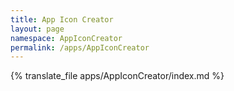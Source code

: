 ```yaml
---
title: App Icon Creator
layout: page
namespace: AppIconCreator
permalink: /apps/AppIconCreator
---
```


{% translate_file apps/AppIconCreator/index.md %}
